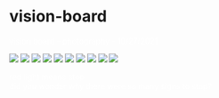 # vision-board
<p style="color:white" "font-family:Monospace">vision board - photography - 10/27/2021</p>
  <img src="photo1.jpg">
  <img src="photo2.jpg">
  <img src="photo3.jpg">
  <img src="photo4.jpg">
  <img src="photo5.jpg">
  <img src="photo6.jpg">
  <img src="photo7.jpg">
  <img src="photo8.jpg">
  <img src="photo9.jpg">
  <img src="photo10.jpg">
    <p style="color:white" "font-family:Monospace">red light means stop<br>did you wonder why there were so many signs to stop?</p>
